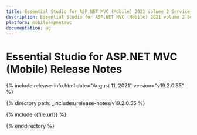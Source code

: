 ```yaml
---
title: Essential Studio for ASP.NET MVC (Mobile) 2021 volume 2 Service Pack 1 Release Notes  
description: Essential Studio for ASP.NET MVC (Mobile) 2021 volume 2 Service Pack 1 Release Notes  
platform: mobileaspnetmvc
documentation: ug
---
```


# Essential Studio for ASP.NET MVC (Mobile)  Release Notes  

{% include release-info.html date="August 11, 2021"  version="v19.2.0.55" %} 


{% directory path: _includes/release-notes/v19.2.0.55 %}

{% include {{file.url}} %}

{% enddirectory %}
